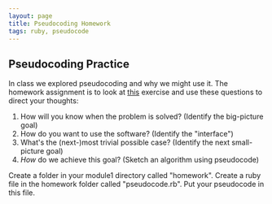 ```yaml
---
layout: page
title: Pseudocoding Homework
tags: ruby, pseudocode
---
```


## Pseudocoding Practice

In class we explored pseudocoding and why we might use it. The homework assignment is to look at [this](../challenges/bad_connection) exercise and use these questions to direct your thoughts:

1. How will you know when the problem is solved? (Identify the big-picture goal)
2. How do you want to use the software? (Identify the "interface")
3. What's the (next-)most trivial possible case? (Identify the next small-picture goal)
4. *How* do we achieve this goal? (Sketch an algorithm using pseudocode)

Create a folder in your module1 directory called "homework". Create a ruby file in the homework folder called "pseudocode.rb". Put your pseudocode in this file. 
